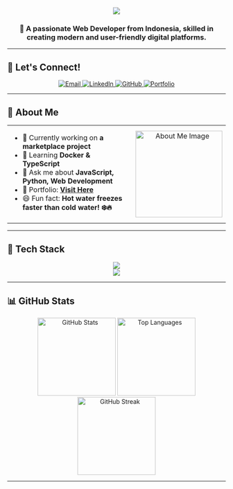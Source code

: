 <h1 align="center">
    <img src="https://readme-typing-svg.herokuapp.com/?font=Righteous&size=35&center=true&vCenter=true&width=500&height=70&duration=4000&lines=Hi+There!+🖕;+I'm+RazorX91!;" />
</h1>

<h3 align="center">
    🚀 A passionate Web Developer from Indonesia, skilled in creating modern and user-friendly digital platforms.
</h3>

---

## 🎯 Let's Connect!
<p align="center">
    <a href="https://mail.google.com/mail/?view=cm&to=rafliseptyok03@gmail.com" target="_blank">
        <img src="https://img.shields.io/badge/Gmail-EA4335?style=for-the-badge&logo=gmail&logoColor=white" alt="Email" />
    </a>
    <a href="https://www.linkedin.com/in/rafli-septyo-kurniawan-713362345" target="_blank">
        <img src="https://img.shields.io/badge/LinkedIn-0077B5?style=for-the-badge&logo=linkedin&logoColor=white" alt="LinkedIn" />
    </a>
    <a href="https://github.com/RazorX91" target="_blank">
        <img src="https://img.shields.io/badge/GitHub-181717?style=for-the-badge&logo=github&logoColor=white" alt="GitHub" />
    </a>
    <a href="https://RazorX91.github.io/portfolio-personal/" target="_blank">
        <img src="https://img.shields.io/badge/Portfolio-FF5722?style=for-the-badge&logo=react&logoColor=white" alt="Portfolio" />
    </a>
</p>

---

## 🌟 About Me  
<table>
  <tr>
    <td>
      <ul>
        <li> 🔭 Currently working on <b>a marketplace project</b> </li>
        <li> 🌱 Learning <b>Docker & TypeScript</b> </li>
        <li> 💬 Ask me about <b>JavaScript, Python, Web Development</b> </li>
        <li> 🎯 Portfolio: <a href="https://RazorX91.github.io/portfolio-personal/" target="_blank"><b>Visit Here</b></a> </li>
        <li> 😄 Fun fact: <b>Hot water freezes faster than cold water! ❄️🔥</b> </li>
      </ul>
    </td>
    <td align="center">
      <img src="" width="200px" alt="About Me Image">
    </td>
  </tr>
</table>

---

## 🚀 Tech Stack
<p align="center">
    <img src="https://skillicons.dev/icons?i=react,bootstrap,html,css,tailwind,git,github,vscode,figma,laravel" />
    <br>
    <img src="https://skillicons.dev/icons?i=dart,flutter,nodejs,javascript,typescript,python,php,nextjs,mysql,mongodb,java,cpp" />
</p>

---

## 📊 GitHub Stats
<p align="center">
  <img src="https://github-readme-stats.vercel.app/api?username=RazorX91&show_icons=true&theme=tokyonight&hide_border=true" alt="GitHub Stats" height="180em" />
  <img src="https://github-readme-stats.vercel.app/api/top-langs/?username=RazorX91&layout=compact&theme=tokyonight&hide_border=true" alt="Top Languages" height="180em" />
  <img src="https://streak-stats.demolab.com?user=RazorX91&theme=tokyonight&hide_border=true" alt="GitHub Streak" height="180em" />
</p>

---


